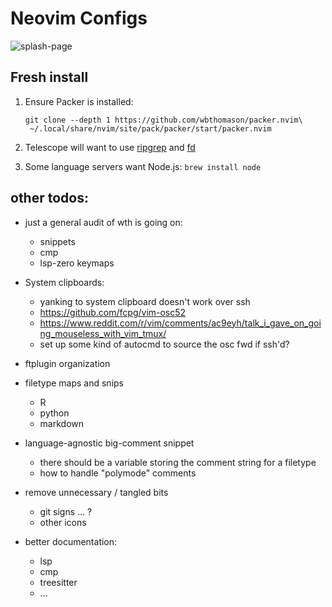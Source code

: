 # Neovim Configs

![splash-page](https://pbs.twimg.com/media/FmuQu9PWIAEi4Iz?format=png&name=4096x4096)

## Fresh install

1. Ensure Packer is installed:

    ```
    git clone --depth 1 https://github.com/wbthomason/packer.nvim\
     ~/.local/share/nvim/site/pack/packer/start/packer.nvim
    ```

2. Telescope will want to use [ripgrep](https://github.com/BurntSushi/ripgrep#installation) and [fd](https://github.com/sharkdp/fd)

3. Some language servers want Node.js: `brew install node`



## other todos:
- just a general audit of wth is going on:
    - snippets
    - cmp
    - lsp-zero keymaps

- System clipboards:
    - yanking to system clipboard doesn't work over ssh
    - <https://github.com/fcpg/vim-osc52>
    - <https://www.reddit.com/r/vim/comments/ac9eyh/talk_i_gave_on_going_mouseless_with_vim_tmux/>
    - set up some kind of autocmd to source the osc fwd if ssh'd?

- ftplugin organization

- filetype maps and snips
    - R
    - python
    - markdown

- language-agnostic big-comment snippet
    - there should be a variable storing the comment string for a filetype
    - how to handle "polymode" comments

- remove unnecessary / tangled bits
    - git signs ... ?
    - other icons

- better documentation:
    - lsp
    - cmp
    - treesitter
    - ...


